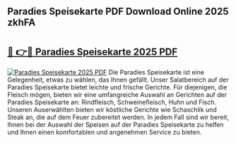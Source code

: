 ## Paradies Speisekarte PDF Download Online 2025 zkhFA

# <h2><a href="http://gcc2icw.nevu.top/?p=Paradies+Speisekarte">🔗 👉🔴 Paradies Speisekarte 2025 PDF</a></h2>

[![Paradies Speisekarte 2025 PDF](https://i.imgur.com/dBaPXMq.png)](http://gcc2icw.nevu.top/?p=Paradies+Speisekarte)
Die Paradies Speisekarte ist eine Gelegenheit, etwas zu wählen, das Ihnen gefällt. Unser Salatbereich auf der Paradies Speisekarte bietet leichte und frische Gerichte. Für diejenigen, die Fleisch mögen, bieten wir eine umfangreiche Auswahl an Gerichten auf der Paradies Speisekarte an: Rindfleisch, Schweinefleisch, Huhn und Fisch. Unseren Auserwählten bieten wir köstliche Gerichte wie Schaschlik und Steak an, die auf dem Feuer zubereitet werden. In jedem Fall sind wir bereit, Ihnen bei der Auswahl der Speisen auf der Paradies Speisekarte zu helfen und Ihnen einen komfortablen und angenehmen Service zu bieten.
